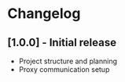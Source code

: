 # Changelog

## [1.0.0] - Initial release
- Project structure and planning
- Proxy communication setup
